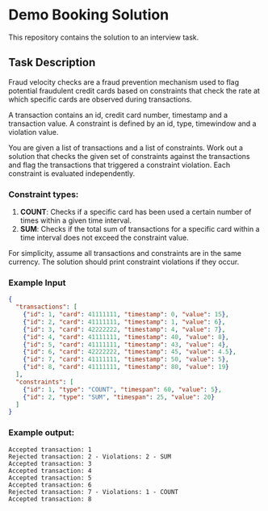 # Demo Booking Solution

This repository contains the solution to an interview task.

## Task Description

Fraud velocity checks are a fraud prevention mechanism used to flag potential fraudulent credit cards based on constraints that check the rate at which specific cards are observed during transactions.

A transaction contains an id, credit card number, timestamp and a transaction value. A constraint is defined by an id, type, timewindow and a violation value.

You are given a list of transactions and a list of constraints. Work out a solution that checks the given set of constraints against the transactions and flag the transactions that triggered a constraint violation. Each constraint is evaluated independently.

### Constraint types:

1. **COUNT**: Checks if a specific card has been used a certain number of times within a given time interval.
2. **SUM**: Checks if the total sum of transactions for a specific card within a time interval does not exceed the constraint value.

For simplicity, assume all transactions and constraints are in the same currency. The solution should print constraint violations if they occur.

### Example Input

```json
{
  "transactions": [
    {"id": 1, "card": 41111111, "timestamp": 0, "value": 15},
    {"id": 2, "card": 41111111, "timestamp": 1, "value": 6},
    {"id": 3, "card": 42222222, "timestamp": 4, "value": 7},
    {"id": 4, "card": 41111111, "timestamp": 40, "value": 8},
    {"id": 5, "card": 41111111, "timestamp": 43, "value": 4},
    {"id": 6, "card": 42222222, "timestamp": 45, "value": 4.5},
    {"id": 7, "card": 41111111, "timestamp": 50, "value": 5},
    {"id": 8, "card": 41111111, "timestamp": 80, "value": 19}
  ],
  "constraints": [
    {"id": 1, "type": "COUNT", "timespan": 60, "value": 5},
    {"id": 2, "type": "SUM", "timespan": 25, "value": 20}
  ]
}
```

### Example output:
```
Accepted transaction: 1 
Rejected transaction: 2 - Violations: 2 - SUM 
Accepted transaction: 3 
Accepted transaction: 4 
Accepted transaction: 5 
Accepted transaction: 6 
Rejected transaction: 7 - Violations: 1 - COUNT 
Accepted transaction: 8
````


